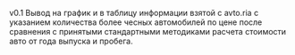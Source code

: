 v0.1
Вывод на график и в таблицу информации взятой с avto.ria с указанием количества
более чесных автомобилей по цене после сравнения с принятыми стандартными
методиками расчета стоимости авто от года выпуска и пробега.
